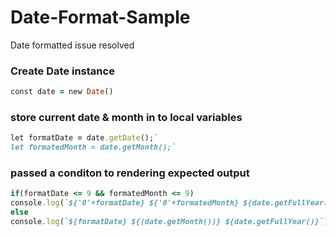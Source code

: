 # Date-Format-Sample
Date formatted issue resolved 

### Create Date instance

```ruby
const date = new Date()
```

### store current date & month in to local variables

 
```ruby
let formatDate = date.getDate();`
let formatedMonth = date.getMonth();`
```
###  passed a conditon to rendering expected output

```ruby
if(formatDate <= 9 && formatedMonth <= 9)
console.log(`${'0'+formatDate} ${'0'+formatedMonth} ${date.getFullYear()}`)
else
console.log(`${formatDate} ${(date.getMonth())} ${date.getFullYear()}`)
```
